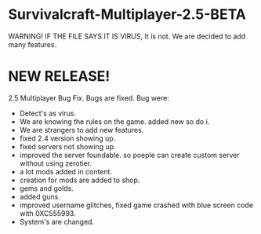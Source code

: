 # Survivalcraft-Multiplayer-2.5-BETA
WARNING! IF THE FILE SAYS IT IS VIRUS, It is not. We are decided to add many features.

# NEW RELEASE!
2.5 Multiplayer Bug Fix.
Bugs are fixed.
Bug were:
- Detect's as virus.
- We are knowing the rules on the game. added new so do i.
- We are strangers to add new features.
- fixed 2.4 version showing up.
- fixed servers not showing up.
- improved the server foundable. so poeple can create custom server without using zerotier.
- a lot mods added in content.
- creation for mods are added to shop.
- gems and golds.
- added guns.
- improved username glitches, fixed game crashed with blue screen code with 0XC555993.
- System's are changed.

